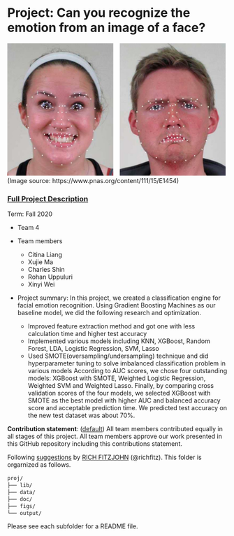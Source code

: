 # Project: Can you recognize the emotion from an image of a face? 
<img src="figs/CE.jpg" alt="Compound Emotions" width="500"/>
(Image source: https://www.pnas.org/content/111/15/E1454)

### [Full Project Description](doc/project3_desc.md)

Term: Fall 2020

+ Team 4
+ Team members
	+ Citina Liang
	+ Xujie Ma
	+ Charles Shin
	+ Rohan Uppuluri
	+ Xinyi Wei

+ Project summary: In this project, we created a classification engine for facial emotion recognition. Using Gradient Boosting Machines as our baseline model, we did the following research and optimization.
	+ Improved feature extraction method and got one with less calculation time and higher test accuracy
	+ Implemented various models including KNN, XGBoost, Random Forest, LDA, Logistic Regression, SVM, Lasso
	+ Used SMOTE(oversampling/undersampling) technique and did hyperparameter tuning to solve imbalanced classification problem in various models
According to AUC scores, we chose four outstanding models: XGBoost with SMOTE, Weighted Logistic Regression, Weighted SVM and Weighted Lasso.
Finally, by comparing cross validation scores of the four models, we selected XGBoost with SMOTE as the best model with higher AUC and balanced accuracy score and acceptable prediction time.
We predicted test accuracy on the new test dataset was about 70%.
	
**Contribution statement**: ([default](doc/a_note_on_contributions.md)) All team members contributed equally in all stages of this project. All team members approve our work presented in this GitHub repository including this contributions statement. 

Following [suggestions](http://nicercode.github.io/blog/2013-04-05-projects/) by [RICH FITZJOHN](http://nicercode.github.io/about/#Team) (@richfitz). This folder is orgarnized as follows.

```
proj/
├── lib/
├── data/
├── doc/
├── figs/
└── output/
```

Please see each subfolder for a README file.
